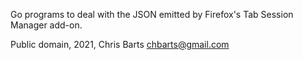 Go programs to deal with the JSON emitted by Firefox's Tab Session Manager add-on.

Public domain, 2021, Chris Barts <chbarts@gmail.com>

